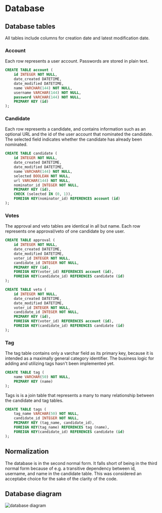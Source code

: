 # Database

## Database tables

All tables include columns for creation date and latest modification date.

### Account

Each row represents a user account. Passwords are stored in plain text.

```SQL
CREATE TABLE account (
	id INTEGER NOT NULL, 
	date_created DATETIME, 
	date_modified DATETIME, 
	name VARCHAR(144) NOT NULL, 
	username VARCHAR(144) NOT NULL, 
	password VARCHAR(144) NOT NULL, 
	PRIMARY KEY (id)
);
```

### Candidate

Each row represents a candidate, and contains information such as an optional URL and the id of the user account that nominated the candidate. The selected field indicates whether the candidate has already been nominated.

```SQL
CREATE TABLE candidate (
	id INTEGER NOT NULL, 
	date_created DATETIME, 
	date_modified DATETIME, 
	name VARCHAR(144) NOT NULL, 
	selected BOOLEAN NOT NULL, 
	url VARCHAR(144) NOT NULL, 
	nominator_id INTEGER NOT NULL, 
	PRIMARY KEY (id), 
	CHECK (selected IN (0, 1)), 
	FOREIGN KEY(nominator_id) REFERENCES account (id)
);
```

### Votes

The approval and veto tables are identical in all but name. Each row represents one approval/veto of one candidate by one user.

```SQL
CREATE TABLE approval (
	id INTEGER NOT NULL, 
	date_created DATETIME, 
	date_modified DATETIME, 
	voter_id INTEGER NOT NULL, 
	candidate_id INTEGER NOT NULL, 
	PRIMARY KEY (id), 
	FOREIGN KEY(voter_id) REFERENCES account (id), 
	FOREIGN KEY(candidate_id) REFERENCES candidate (id)
);
```

```SQL
CREATE TABLE veto (
	id INTEGER NOT NULL, 
	date_created DATETIME, 
	date_modified DATETIME, 
	voter_id INTEGER NOT NULL, 
	candidate_id INTEGER NOT NULL, 
	PRIMARY KEY (id), 
	FOREIGN KEY(voter_id) REFERENCES account (id), 
	FOREIGN KEY(candidate_id) REFERENCES candidate (id)
);
```

### Tag

The tag table contains only a varchar field as its primary key, because it is intended as a maximally general category identifier. The business logic for adding and utilizing tags hasn't been implemented yet.

```SQL
CREATE TABLE tag (
	name VARCHAR(50) NOT NULL, 
	PRIMARY KEY (name)
);
```

Tags is is a join table that represents a many to many relationship between the candidate and tag tables.

```SQL
CREATE TABLE tags (
	tag_name VARCHAR(50) NOT NULL, 
	candidate_id INTEGER NOT NULL, 
	PRIMARY KEY (tag_name, candidate_id), 
	FOREIGN KEY(tag_name) REFERENCES tag (name), 
	FOREIGN KEY(candidate_id) REFERENCES candidate (id)
);
```

## Normalization

The database is in the second normal form. It falls short of being in the third normal form because of e.g. a transitive dependency between id, username, and name in the candidate table. This was considered an acceptabe choice for the sake of the clarity of the code.

## Database diagram
![database diagram](https://github.com/OAarne/heppa/blob/master/documentation/database_diagram.png "Database diagram")